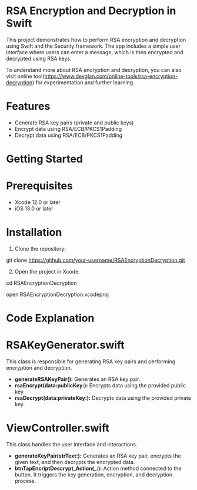 # RSA Encryption and Decryption in Swift

This project demonstrates how to perform RSA encryption and decryption using Swift and the Security framework. The app includes a simple user interface where users can enter a message, which is then encrypted and decrypted using RSA keys.

To understand more about RSA encryption and decryption, you can also visit online tool(https://www.devglan.com/online-tools/rsa-encryption-decryption) for experimentation and further learning.

# Features
- Generate RSA key pairs (private and public keys)
- Encrypt data using RSA/ECB/PKCS1Padding
- Decrypt data using RSA/ECB/PKCS1Padding

# Getting Started

# Prerequisites

- Xcode 12.0 or later
- iOS 13.0 or later

# Installation

1. Clone the repository:

git clone https://github.com/your-username/RSAEncryptionDecryption.git

2. Open the project in Xcode:

cd RSAEncryptionDecryption

open RSAEncryptionDecryption.xcodeproj

# Code Explanation
# RSAKeyGenerator.swift
This class is responsible for generating RSA key pairs and performing encryption and decryption.

- **generateRSAKeyPair():** Generates an RSA key pair.
- **rsaEncrypt(data:publicKey:):** Encrypts data using the provided public key.
- **rsaDecrypt(data:privateKey:):** Decrypts data using the provided private key.

# ViewController.swift
This class handles the user interface and interactions.

- **generateKeyPair(strText:):** Generates an RSA key pair, encrypts the given text, and then decrypts the encrypted data.
- **btnTapEncriptDescrypt_Action(_:):** Action method connected to the button. It triggers the key generation, encryption, and decryption process.


